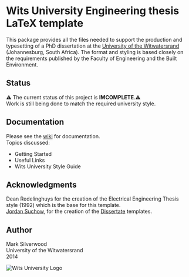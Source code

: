 # Wits University Engineering thesis LaTeX template

This package provides all the files needed to support the production and typesetting of a PhD dissertation at the [University of the Witwatersrand](http://www.wits.ac.za/) (Johannesburg, South Africa). The format and styling is based closely on the requirements published by the Faculty of Engineering and the Built Environment.
  
## Status
:warning: The current status of this project is **IMCOMPLETE**.:warning:  
Work is still being done to match the required university style. 

## Documentation
Please see the [wiki](https://github.com/SlicedSilver/Wits-Eng-TeX-Template/wiki) for documentation.  
Topics discussed:
* Getting Started
* Useful Links
* Wits University Style Guide

## Acknowledgments
Dean Redelinghuys for the creation of the Electrical Engineering Thesis style (1992) which is the base for this template.  
[Jordan Suchow](https://github.com/suchow), for the creation of the [Dissertate](https://github.com/suchow/Dissertate) templates. 

## Author
Mark Silverwood  
University of the Witwatersrand  
2014  
  
![Wits University Logo](http://cl.ly/image/1I1X1j2G2W3l/WitsLogoSmall.jpg)